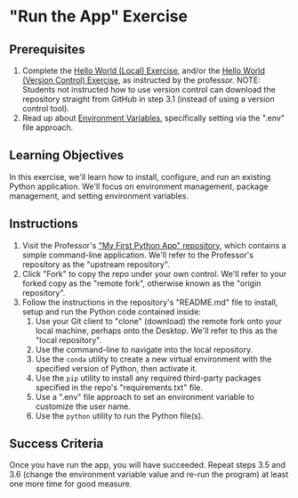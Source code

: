 # "Run the App" Exercise

## Prerequisites

  1. Complete the [Hello World (Local) Exercise](/exercises/hello-world/version-control.md), and/or the [Hello World (Version Control) Exercise](/exercises/hello-world/version-control.md), as instructed by the professor. NOTE: Students not instructed how to use version control can download the repository straight from GitHub in step 3.1 (instead of using a version control tool).
  2. Read up about [Environment Variables](/notes/environment-variables.md), specifically setting via the ".env" file approach.

## Learning Objectives

In this exercise, we'll learn how to install, configure, and run an existing Python application. We'll focus on environment management, package management, and setting environment variables.

## Instructions

  1. Visit the Professor's ["My First Python App" repository](https://github.com/prof-rossetti/my-first-python-app), which contains a simple command-line application. We'll refer to the Professor's repository as the "upstream repository".
  2. Click "Fork" to copy the repo under your own control. We'll refer to your forked copy as the "remote fork", otherwise known as the "origin repository".
  3. Follow the instructions in the repository's "README.md" file to install, setup and run the Python code contained inside:
     1. Use your Git client to "clone" (download) the remote fork onto your local machine, perhaps onto the Desktop. We'll refer to this as the "local repository".
     2. Use the command-line to navigate into the local repository.
     3. Use the `conda` utility to create a new virtual environment with the specified version of Python, then activate it.
     4. Use the `pip` utility to install any required third-party packages specified in the repo's "requirements.txt" file.
     5. Use a ".env" file approach to set an environment variable to customize the user name.
     6. Use the `python` utility to run the Python file(s).

## Success Criteria

Once you have run the app, you will have succeeded. Repeat steps 3.5 and 3.6 (change the environment variable value and re-run the program) at least one more time for good measure.
